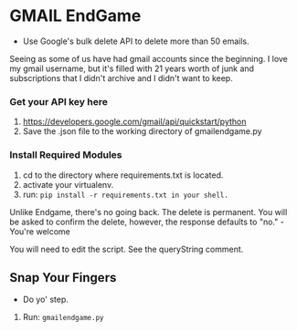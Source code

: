# GMAIL EndGame
* Use Google's bulk delete API to delete more than 50 emails.
 
Seeing as some of us have had gmail accounts since the beginning.
I love my gmail username, but it's filled with 21 years worth of junk and subscriptions
that I didn't archive and I didn't want to keep.

### Get your API key here
1. https://developers.google.com/gmail/api/quickstart/python
2. Save the .json file to the working directory of gmailendgame.py

### Install Required Modules
1. cd to the directory where requirements.txt is located.
2. activate your virtualenv.
3. run: `pip install -r requirements.txt in your shell.`

Unlike Endgame, there's no going back. The delete is permanent. You will be asked to confirm
the delete, however, the response defaults to "no." -You're welcome

You will need to edit the script. See the queryString comment.

## Snap Your Fingers
* Do yo' step.
1. Run: `gmailendgame.py`